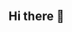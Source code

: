 ## Hi there 👋

<!--

- 🔭 I’m currently working on ...
- - obtaining my Masters and gaining experience in archival work. I'm a Graduate Student at Drexel University, Philadelphia, PA, studying a Master's in Library and Information Science with a focus on Archives. I am interning at the Athenaeum of Philadelphia, working in their special collections to process a number off items that will be stored at Libra.

- 🌱 I’m currently learning ...
- - Library Science, collections processing and preservation.

- 💬 Ask me about ...
- - My adorable pets - 🐕Henry, 🐈‍⬛Mittens, and 🐈‍⬛Teddy.
- - What books I'm reading or video games I'm playing.

- 😄 Pronouns: He/Him
-->
